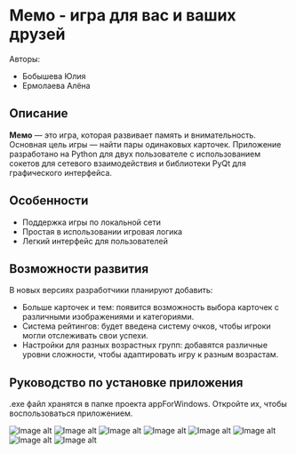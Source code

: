 # Мемо - игра для вас и ваших друзей

Авторы: 
* Бобышева Юлия 
* Ермолаева Алёна
## Описание
**Мемо** — это игра, которая развивает память и внимательность. Основная цель игры — найти пары одинаковых карточек. Приложение разработано на Python для двух пользователе с использованием сокетов для сетевого взаимодействия и библиотеки PyQt для графического интерфейса.

## Особенности

* Поддержка игры по локальной сети
* Простая в использовании игровая логика
* Легкий интерфейс для пользователей

## Возможности развития
В новых версиях разработчики планируют добавить:

* Больше карточек и тем: появится возможность выбора карточек с различными изображениями и категориями.
* Система рейтингов: будет введена систему очков, чтобы игроки могли отслеживать свои успехи.
* Настройки для разных возрастных групп: добавятся различные уровни сложности, чтобы адаптировать игру к разным возрастам.

## Руководство по установке приложения
.exe файл хранятся в папке проекта appForWindows. Откройте их, чтобы воспользоваться приложением. 
 
![Image alt](https://github.com/eeetwinkle/memo_game/blob/main/pictures/screenshots/screen1.png "Looking for the server..")
![Image alt](https://github.com/eeetwinkle/memo_game/blob/main/pictures/screenshots/screen2.png "Looking for the client..")
![Image alt](https://github.com/eeetwinkle/memo_game/blob/main/pictures/screenshots/screen3.png "Start screen")
![Image alt](https://github.com/eeetwinkle/memo_game/blob/main/pictures/screenshots/screen4.png "Gameplay")
![Image alt](https://github.com/eeetwinkle/memo_game/blob/main/pictures/screenshots/screen5.png "Gameplay")
![Image alt](https://github.com/eeetwinkle/memo_game/blob/main/pictures/screenshots/screen6.png "You lose")
![Image alt](https://github.com/eeetwinkle/memo_game/blob/main/pictures/screenshots/screen7.png "You win")
![Image alt](https://github.com/eeetwinkle/memo_game/blob/main/pictures/screenshots/screen8.png "Kats")
